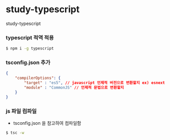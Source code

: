 # study-typescript
study-typescript

### typescript 적역 적용
```bash
$ npm i -g typescript
```

### tsconfig.json 추가
``` json
{
    "compilerOptions": {
        "target" : "es5", // javascript 언제적 버전으로 변환할지 ex) esnext 최신버전
        "module" : "CommonJS" // 언제적 문법으로 변환할지
    }
}
```

### js 파일 컴파일
- tsconfig.json 을 참고하여 컴파일함
```bash
$ tsc -w
```